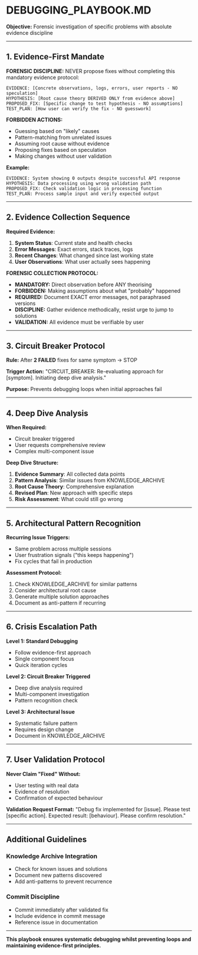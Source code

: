 # DEBUGGING_PLAYBOOK.MD

**Objective:** Forensic investigation of specific problems with absolute evidence discipline

---

## 1. Evidence-First Mandate

**FORENSIC DISCIPLINE:** NEVER propose fixes without completing this mandatory evidence protocol:

```
EVIDENCE: [Concrete observations, logs, errors, user reports - NO speculation]
HYPOTHESIS: [Root cause theory DERIVED ONLY from evidence above]
PROPOSED_FIX: [Specific change to test hypothesis - NO assumptions]
TEST_PLAN: [How user can verify the fix - NO guesswork]
```

**FORBIDDEN ACTIONS:**
- Guessing based on "likely" causes
- Pattern-matching from unrelated issues  
- Assuming root cause without evidence
- Proposing fixes based on speculation
- Making changes without user validation

**Example:**
```
EVIDENCE: System showing 0 outputs despite successful API response
HYPOTHESIS: Data processing using wrong validation path
PROPOSED_FIX: Check validation logic in processing function
TEST_PLAN: Process sample input and verify expected output
```

---

## 2. Evidence Collection Sequence

**Required Evidence:**
1. **System Status**: Current state and health checks
2. **Error Messages**: Exact errors, stack traces, logs  
3. **Recent Changes**: What changed since last working state
4. **User Observations**: What user actually sees happening

**FORENSIC COLLECTION PROTOCOL:**
- **MANDATORY:** Direct observation before ANY theorising
- **FORBIDDEN:** Making assumptions about what "probably" happened
- **REQUIRED:** Document EXACT error messages, not paraphrased versions
- **DISCIPLINE:** Gather evidence methodically, resist urge to jump to solutions
- **VALIDATION:** All evidence must be verifiable by user

---

## 3. Circuit Breaker Protocol

**Rule:** After **2 FAILED** fixes for same symptom → STOP

**Trigger Action:**
"CIRCUIT_BREAKER: Re-evaluating approach for [symptom]. Initiating deep dive analysis."

**Purpose:** Prevents debugging loops when initial approaches fail

---

## 4. Deep Dive Analysis

**When Required:**
- Circuit breaker triggered
- User requests comprehensive review
- Complex multi-component issue

**Deep Dive Structure:**
1. **Evidence Summary**: All collected data points
2. **Pattern Analysis**: Similar issues from KNOWLEDGE_ARCHIVE
3. **Root Cause Theory**: Comprehensive explanation
4. **Revised Plan**: New approach with specific steps
5. **Risk Assessment**: What could still go wrong

---

## 5. Architectural Pattern Recognition

**Recurring Issue Triggers:**
- Same problem across multiple sessions
- User frustration signals ("this keeps happening")
- Fix cycles that fail in production

**Assessment Protocol:**
1. Check KNOWLEDGE_ARCHIVE for similar patterns
2. Consider architectural root cause
3. Generate multiple solution approaches
4. Document as anti-pattern if recurring

---

## 6. Crisis Escalation Path

**Level 1: Standard Debugging**
- Follow evidence-first approach
- Single component focus
- Quick iteration cycles

**Level 2: Circuit Breaker Triggered**
- Deep dive analysis required
- Multi-component investigation
- Pattern recognition check

**Level 3: Architectural Issue**
- Systematic failure pattern
- Requires design change
- Document in KNOWLEDGE_ARCHIVE

---

## 7. User Validation Protocol

**Never Claim "Fixed" Without:**
- User testing with real data
- Evidence of resolution
- Confirmation of expected behaviour

**Validation Request Format:**
"Debug fix implemented for [issue]. Please test [specific action]. Expected result: [behaviour]. Please confirm resolution."

---

## Additional Guidelines

### Knowledge Archive Integration
- Check for known issues and solutions
- Document new patterns discovered
- Add anti-patterns to prevent recurrence

### Commit Discipline
- Commit immediately after validated fix
- Include evidence in commit message
- Reference issue in documentation

---

**This playbook ensures systematic debugging whilst preventing loops and maintaining evidence-first principles.**